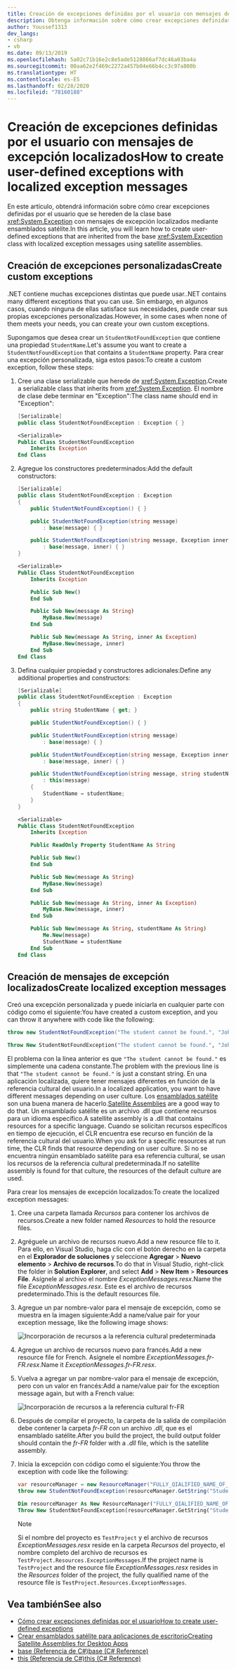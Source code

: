 ```yaml
---
title: Creación de excepciones definidas por el usuario con mensajes de excepción localizados
description: Obtenga información sobre cómo crear excepciones definidas por el usuario con mensajes de excepción localizados.
author: Youssef1313
dev_langs:
- csharp
- vb
ms.date: 09/13/2019
ms.openlocfilehash: 5a02c71b16e2c8e5ade5128866af7dc46a03ba4a
ms.sourcegitcommit: 00aa62e2f469c2272a457b04e66b4cc3c97a800b
ms.translationtype: HT
ms.contentlocale: es-ES
ms.lasthandoff: 02/28/2020
ms.locfileid: "78160188"
---
```

# <a name="how-to-create-user-defined-exceptions-with-localized-exception-messages"></a><span data-ttu-id="9faa7-103">Creación de excepciones definidas por el usuario con mensajes de excepción localizados</span><span class="sxs-lookup"><span data-stu-id="9faa7-103">How to create user-defined exceptions with localized exception messages</span></span>

<span data-ttu-id="9faa7-104">En este artículo, obtendrá información sobre cómo crear excepciones definidas por el usuario que se hereden de la clase base <xref:System.Exception> con mensajes de excepción localizados mediante ensamblados satélite.</span><span class="sxs-lookup"><span data-stu-id="9faa7-104">In this article, you will learn how to create user-defined exceptions that are inherited from the base <xref:System.Exception> class with localized exception messages using satellite assemblies.</span></span>

## <a name="create-custom-exceptions"></a><span data-ttu-id="9faa7-105">Creación de excepciones personalizadas</span><span class="sxs-lookup"><span data-stu-id="9faa7-105">Create custom exceptions</span></span>

<span data-ttu-id="9faa7-106">.NET contiene muchas excepciones distintas que puede usar.</span><span class="sxs-lookup"><span data-stu-id="9faa7-106">.NET contains many different exceptions that you can use.</span></span> <span data-ttu-id="9faa7-107">Sin embargo, en algunos casos, cuando ninguna de ellas satisface sus necesidades, puede crear sus propias excepciones personalizadas.</span><span class="sxs-lookup"><span data-stu-id="9faa7-107">However, in some cases when none of them meets your needs, you can create your own custom exceptions.</span></span>

<span data-ttu-id="9faa7-108">Supongamos que desea crear un `StudentNotFoundException` que contiene una propiedad `StudentName`.</span><span class="sxs-lookup"><span data-stu-id="9faa7-108">Let's assume you want to create a `StudentNotFoundException` that contains a `StudentName` property.</span></span>
<span data-ttu-id="9faa7-109">Para crear una excepción personalizada, siga estos pasos:</span><span class="sxs-lookup"><span data-stu-id="9faa7-109">To create a custom exception, follow these steps:</span></span>

1. <span data-ttu-id="9faa7-110">Cree una clase serializable que herede de <xref:System.Exception>.</span><span class="sxs-lookup"><span data-stu-id="9faa7-110">Create a serializable class that inherits from <xref:System.Exception>.</span></span> <span data-ttu-id="9faa7-111">El nombre de clase debe terminar en "Exception":</span><span class="sxs-lookup"><span data-stu-id="9faa7-111">The class name should end in "Exception":</span></span>

    ```csharp
    [Serializable]
    public class StudentNotFoundException : Exception { }
    ```

    ```vb
    <Serializable>
    Public Class StudentNotFoundException
        Inherits Exception
    End Class
    ```

1. <span data-ttu-id="9faa7-112">Agregue los constructores predeterminados:</span><span class="sxs-lookup"><span data-stu-id="9faa7-112">Add the default constructors:</span></span>

    ```csharp
    [Serializable]
    public class StudentNotFoundException : Exception
    {
        public StudentNotFoundException() { }

        public StudentNotFoundException(string message)
            : base(message) { }

        public StudentNotFoundException(string message, Exception inner)
            : base(message, inner) { }
    }
    ```

    ```vb
    <Serializable>
    Public Class StudentNotFoundException
        Inherits Exception

        Public Sub New()
        End Sub

        Public Sub New(message As String)
            MyBase.New(message)
        End Sub

        Public Sub New(message As String, inner As Exception)
            MyBase.New(message, inner)
        End Sub
    End Class
    ```

1. <span data-ttu-id="9faa7-113">Defina cualquier propiedad y constructores adicionales:</span><span class="sxs-lookup"><span data-stu-id="9faa7-113">Define any additional properties and constructors:</span></span>

    ```csharp
    [Serializable]
    public class StudentNotFoundException : Exception
    {
        public string StudentName { get; }

        public StudentNotFoundException() { }

        public StudentNotFoundException(string message)
            : base(message) { }

        public StudentNotFoundException(string message, Exception inner)
            : base(message, inner) { }

        public StudentNotFoundException(string message, string studentName)
            : this(message)
        {
            StudentName = studentName;
        }
    }
    ```

    ```vb
    <Serializable>
    Public Class StudentNotFoundException
        Inherits Exception

        Public ReadOnly Property StudentName As String

        Public Sub New()
        End Sub

        Public Sub New(message As String)
            MyBase.New(message)
        End Sub

        Public Sub New(message As String, inner As Exception)
            MyBase.New(message, inner)
        End Sub

        Public Sub New(message As String, studentName As String)
            Me.New(message)
            StudentName = studentName
        End Sub
    End Class
    ```

## <a name="create-localized-exception-messages"></a><span data-ttu-id="9faa7-114">Creación de mensajes de excepción localizados</span><span class="sxs-lookup"><span data-stu-id="9faa7-114">Create localized exception messages</span></span>

<span data-ttu-id="9faa7-115">Creó una excepción personalizada y puede iniciarla en cualquier parte con código como el siguiente:</span><span class="sxs-lookup"><span data-stu-id="9faa7-115">You have created a custom exception, and you can throw it anywhere with code like the following:</span></span>

```csharp
throw new StudentNotFoundException("The student cannot be found.", "John");
```

```vb
Throw New StudentNotFoundException("The student cannot be found.", "John")
```

<span data-ttu-id="9faa7-116">El problema con la línea anterior es que `"The student cannot be found."` es simplemente una cadena constante.</span><span class="sxs-lookup"><span data-stu-id="9faa7-116">The problem with the previous line is that `"The student cannot be found."` is just a constant string.</span></span> <span data-ttu-id="9faa7-117">En una aplicación localizada, quiere tener mensajes diferentes en función de la referencia cultural del usuario.</span><span class="sxs-lookup"><span data-stu-id="9faa7-117">In a localized application, you want to have different messages depending on user culture.</span></span>
<span data-ttu-id="9faa7-118">Los [ensamblados satélite](../../framework/resources/creating-satellite-assemblies-for-desktop-apps.md) son una buena manera de hacerlo.</span><span class="sxs-lookup"><span data-stu-id="9faa7-118">[Satellite Assemblies](../../framework/resources/creating-satellite-assemblies-for-desktop-apps.md) are a good way to do that.</span></span> <span data-ttu-id="9faa7-119">Un ensamblado satélite es un archivo .dll que contiene recursos para un idioma específico.</span><span class="sxs-lookup"><span data-stu-id="9faa7-119">A satellite assembly is a .dll that contains resources for a specific language.</span></span> <span data-ttu-id="9faa7-120">Cuando se solicitan recursos específicos en tiempo de ejecución, el CLR encuentra ese recurso en función de la referencia cultural del usuario.</span><span class="sxs-lookup"><span data-stu-id="9faa7-120">When you ask for a specific resources at run time, the CLR finds that resource depending on user culture.</span></span> <span data-ttu-id="9faa7-121">Si no se encuentra ningún ensamblado satélite para esa referencia cultural, se usan los recursos de la referencia cultural predeterminada.</span><span class="sxs-lookup"><span data-stu-id="9faa7-121">If no satellite assembly is found for that culture, the resources of the default culture are used.</span></span>

<span data-ttu-id="9faa7-122">Para crear los mensajes de excepción localizados:</span><span class="sxs-lookup"><span data-stu-id="9faa7-122">To create the localized exception messages:</span></span>

1. <span data-ttu-id="9faa7-123">Cree una carpeta llamada *Recursos* para contener los archivos de recursos.</span><span class="sxs-lookup"><span data-stu-id="9faa7-123">Create a new folder named *Resources* to hold the resource files.</span></span>
1. <span data-ttu-id="9faa7-124">Agréguele un archivo de recursos nuevo.</span><span class="sxs-lookup"><span data-stu-id="9faa7-124">Add a new resource file to it.</span></span> <span data-ttu-id="9faa7-125">Para ello, en Visual Studio, haga clic con el botón derecho en la carpeta en el **Explorador de soluciones** y seleccione **Agregar** > **Nuevo elemento** > **Archivo de recursos**.</span><span class="sxs-lookup"><span data-stu-id="9faa7-125">To do that in Visual Studio, right-click the folder in **Solution Explorer**, and select **Add** > **New Item** > **Resources File**.</span></span> <span data-ttu-id="9faa7-126">Asígnele al archivo el nombre *ExceptionMessages.resx*.</span><span class="sxs-lookup"><span data-stu-id="9faa7-126">Name the file *ExceptionMessages.resx*.</span></span> <span data-ttu-id="9faa7-127">Este es el archivo de recursos predeterminado.</span><span class="sxs-lookup"><span data-stu-id="9faa7-127">This is the default resources file.</span></span>
1. <span data-ttu-id="9faa7-128">Agregue un par nombre-valor para el mensaje de excepción, como se muestra en la imagen siguiente:</span><span class="sxs-lookup"><span data-stu-id="9faa7-128">Add a name/value pair for your exception message, like the following image shows:</span></span>

   ![Incorporación de recursos a la referencia cultural predeterminada](media/add-resources-to-default-culture.jpg)

1. <span data-ttu-id="9faa7-130">Agregue un archivo de recursos nuevo para francés.</span><span class="sxs-lookup"><span data-stu-id="9faa7-130">Add a new resource file for French.</span></span> <span data-ttu-id="9faa7-131">Asígnele el nombre *ExceptionMessages.fr-FR.resx*.</span><span class="sxs-lookup"><span data-stu-id="9faa7-131">Name it *ExceptionMessages.fr-FR.resx*.</span></span>
1. <span data-ttu-id="9faa7-132">Vuelva a agregar un par nombre-valor para el mensaje de excepción, pero con un valor en francés:</span><span class="sxs-lookup"><span data-stu-id="9faa7-132">Add a name/value pair for the exception message again, but with a French value:</span></span>

   ![Incorporación de recursos a la referencia cultural fr-FR](media/add-resources-to-fr-culture.jpg)

1. <span data-ttu-id="9faa7-134">Después de compilar el proyecto, la carpeta de la salida de compilación debe contener la carpeta *fr-FR* con un archivo *.dll*, que es el ensamblado satélite.</span><span class="sxs-lookup"><span data-stu-id="9faa7-134">After you build the project, the build output folder should contain the *fr-FR* folder with a *.dll* file, which is the satellite assembly.</span></span>
1. <span data-ttu-id="9faa7-135">Inicia la excepción con código como el siguiente:</span><span class="sxs-lookup"><span data-stu-id="9faa7-135">You throw the exception with code like the following:</span></span>

    ```csharp
    var resourceManager = new ResourceManager("FULLY_QIALIFIED_NAME_OF_RESOURCE_FILE", Assembly.GetExecutingAssembly());
    throw new StudentNotFoundException(resourceManager.GetString("StudentNotFound"), "John");
    ```

    ```vb
    Dim resourceManager As New ResourceManager("FULLY_QIALIFIED_NAME_OF_RESOURCE_FILE", Assembly.GetExecutingAssembly())
    Throw New StudentNotFoundException(resourceManager.GetString("StudentNotFound"), "John")
    ```

    > [!NOTE]
    > <span data-ttu-id="9faa7-136">Si el nombre del proyecto es `TestProject` y el archivo de recursos *ExceptionMessages.resx* reside en la carpeta *Recursos* del proyecto, el nombre completo del archivo de recursos es `TestProject.Resources.ExceptionMessages`.</span><span class="sxs-lookup"><span data-stu-id="9faa7-136">If the project name is `TestProject` and the resource file *ExceptionMessages.resx* resides in the *Resources* folder of the project, the fully qualified name of the resource file is `TestProject.Resources.ExceptionMessages`.</span></span>

## <a name="see-also"></a><span data-ttu-id="9faa7-137">Vea también</span><span class="sxs-lookup"><span data-stu-id="9faa7-137">See also</span></span>

- [<span data-ttu-id="9faa7-138">Cómo crear excepciones definidas por el usuario</span><span class="sxs-lookup"><span data-stu-id="9faa7-138">How to create user-defined exceptions</span></span>](how-to-create-user-defined-exceptions.md)
- [<span data-ttu-id="9faa7-139">Crear ensamblados satélite para aplicaciones de escritorio</span><span class="sxs-lookup"><span data-stu-id="9faa7-139">Creating Satellite Assemblies for Desktop Apps</span></span>](../../framework/resources/creating-satellite-assemblies-for-desktop-apps.md)
- [<span data-ttu-id="9faa7-140">base (Referencia de C#)</span><span class="sxs-lookup"><span data-stu-id="9faa7-140">base (C# Reference)</span></span>](../../csharp/language-reference/keywords/base.md)
- [<span data-ttu-id="9faa7-141">this (Referencia de C#)</span><span class="sxs-lookup"><span data-stu-id="9faa7-141">this (C# Reference)</span></span>](../../csharp/language-reference/keywords/this.md)
